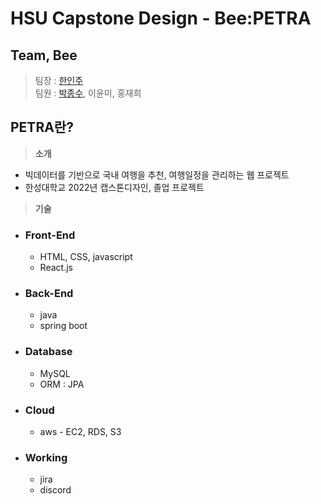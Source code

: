 # HSU Capstone Design - Bee:PETRA

## Team, Bee
> 팀장 : [한인주] <br/>
> 팀원 : [박종수], 이윤미, 홍재희

## PETRA란?
> **소개**
- 빅데이터를 기반으로 국내 여행을 추천, 여행일정을 관리하는 웹 프로젝트
- 한성대학교 2022년 캡스톤디자인, 졸업 프로젝트

> **기술**
- ### Front-End
  - HTML, CSS, javascript
  - React.js
- ### Back-End
  - java
  - spring boot
- ### Database
  - MySQL
  - ORM : JPA
- ### Cloud
  - aws - EC2, RDS, S3
- ### Working
  - jira
  - discord

[한인주]: https://github.com/HanInJu
[박종수]: https://github.com/Bell-water
